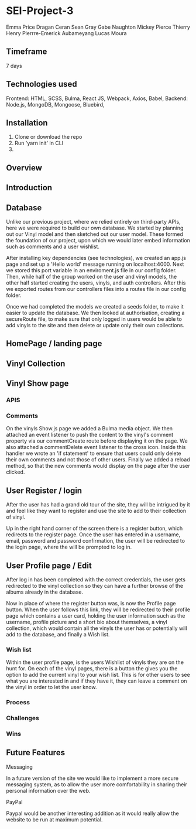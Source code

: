 # SEI-Project-3

Emma Price
Dragan Ceran
Sean Gray
Gabe Naughton
Mickey Pierce
Thierry Henry
Pierrre-Emerick Aubameyang
Lucas Moura


## Timeframe
7 days

## Technologies used
Frontend: HTML, SCSS, Bulma, React JS, Webpack, Axios, Babel,
Backend: Node.js, MongoDB, Mongoose, Bluebird,

## Installation

1. Clone or download the repo
2. Run 'yarn init' in CLI
3.

## Overview

## Introduction

## Database

Unlike our previous project, where we relied entirely on third-party APIs, here we were required to build our own database. We started by planning out our Vinyl model and then sketched out our user model. These formed the foundation of our project, upon which we would later embed information such as comments and a user wishlist.

After installing key dependencies (see technologies), we created an app.js page and set up a 'Hello world' message running on localhost:4000. Next we stored this port variable in an enviroment.js file in our config folder. Then, while half of the group worked on the user and vinyl models, the other half started creating the users, vinyls, and auth controllers. After this we exported routes from our controllers files into a routes file in our config folder.

Once we had completed the models we created a seeds folder, to make it easier to update the database. We then looked at authorisation, creating a secureRoute file, to make sure that only logged in users would be able to add vinyls to the site and then delete or update only their own collections.

## HomePage / landing page

## Vinyl Collection

## Vinyl Show page

### APIS

### Comments

On the vinyls Show.js page we added a Bulma media object. We then attached an event listener to push the content to the vinyl's comment property via our commentCreate route before displaying it on the page. We also attached a commentDelete event listener to the cross icon. Inside this handler we wrote an 'if statement' to ensure that users could only delete their own comments and not those of other users. Finally we added a reload method, so that the new comments would display on the page after the user clicked.

## User Register / login

After the user has had a grand old tour of the site, they will be intrigued by it and feel like they want to register and use the site to add to their collection of vinyl.

Up in the right hand corner of the screen there is a register button, which redirects to the register page. Once the user has entered in a username, email, password and password confirmation, the user will be redirected to the login page, where the will be prompted to log in.

## User Profile page / Edit

After log in has been completed with the correct credentials, the user gets redirected to the vinyl collection so they can have a further browse of the albums already in the database.

Now in place of where the register button was, is now the Profile page button. When the user follows this link, they will be redirected to their profile page which contains a user card, holding the user information such as the username, profile picture and a short bio about themselves, a vinyl collection, which would contain all the vinyls the user has or potentially will add to the database, and finally a Wish list.

### Wish list

Within the user profile page, is the users Wishlist of vinyls they are on the hunt for. On each of the vinyl pages, there is a button the gives you the option to add the current vinyl to your wish list. This is for other users to see what you are interested in and if they have it, they can leave a comment on the vinyl in order to let the user know.

### Process

### Challenges

### Wins

## Future Features

Messaging

In a future version of the site we would like to implement a more secure messaging system, as to allow the user more comfortability in sharing their personal information over the web.

PayPal

Paypal would be another interesting addition as it would really allow the website to be run at maximum potential.
